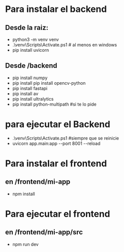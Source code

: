 


# Para instalar el backend
## Desde la raiz: 
* python3 -m venv venv
* .\venv\Scripts\Activate.ps1 # al menos en windows
* pip install uvicorn

## Desde /backend
* pip install numpy
* pip install pip install opencv-python
* pip install fastapi
* pip install av
* pip install ultralytics
* pip install python-multipath #si te lo pide

# para ejecutar el Backend
* .\venv\Scripts\Activate.ps1 #siempre que se reinicie
* uvicorn app.main:app --port 8001 --reload


# Para instalar el frontend
## en /frontend/mi-app
* npm install

# Para ejecutar el frontend
## en /frontend/mi-app/src
* npm run dev
